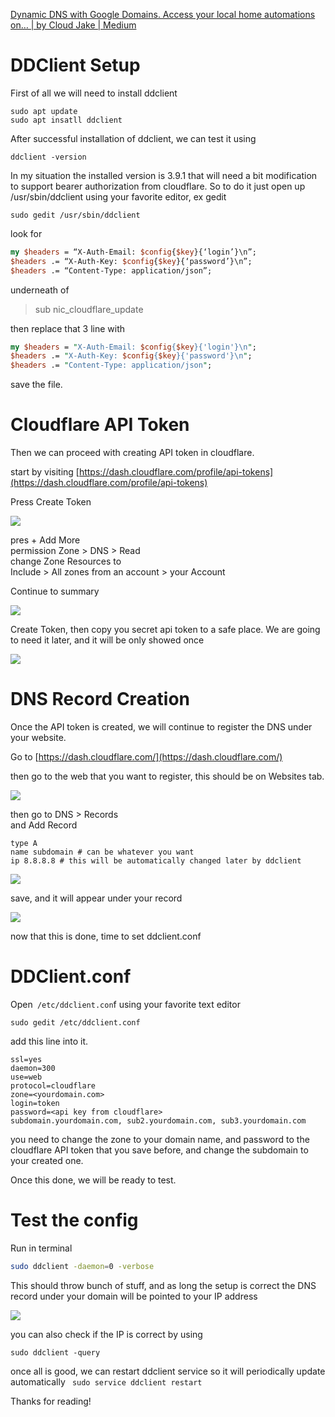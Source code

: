 
[Dynamic DNS with Google Domains. Access your local home automations on… | by Cloud Jake | Medium](https://cloud-jake.medium.com/google-domains-dynamic-dns-with-google-domains-1dd0ea45c219)

# DDClient Setup

First of all we will need to install ddclient

```
sudo apt update   
sudo apt insatll ddclient
```
After successful installation of ddclient, we can test it using

`ddclient -version`

In my situation the installed version is 3.9.1 that will need a bit modification to support bearer authorization from cloudflare. So to do it just open up /usr/sbin/ddclient using your favorite editor, ex gedit

`sudo gedit /usr/sbin/ddclient`

look for

```perl
my $headers = “X-Auth-Email: $config{$key}{‘login’}\n”;  
$headers .= “X-Auth-Key: $config{$key}{‘password’}\n”;  
$headers .= “Content-Type: application/json”;
```

underneath of

> sub nic_cloudflare_update

then replace that 3 line with

```perl
my $headers = "X-Auth-Email: $config{$key}{'login'}\n";  
$headers .= "X-Auth-Key: $config{$key}{'password'}\n";  
$headers .= "Content-Type: application/json";

```
save the file.

# Cloudflare API Token

Then we can proceed with creating API token in cloudflare.

start by visiting [https://dash.cloudflare.com/profile/api-tokens](https://dash.cloudflare.com/profile/api-tokens)

Press Create Token

![](https://miro.medium.com/v2/resize:fit:700/1*wbeduKsDu7XY2Jd2fRlDGg.png)

pres + Add More  
permission Zone > DNS > Read  
change Zone Resources to  
Include > All zones from an account > your Account

Continue to summary

![](https://miro.medium.com/v2/resize:fit:700/1*it1YI28mAbSZd_LgDdDM7w.png)

Create Token, then copy you secret api token to a safe place. We are going to need it later, and it will be only showed once

![](https://miro.medium.com/v2/resize:fit:700/1*7nnRO0Eptk78rr80FVV5lA.png)

# DNS Record Creation

Once the API token is created, we will continue to register the DNS under your website.

Go to [https://dash.cloudflare.com/](https://dash.cloudflare.com/)

then go to the web that you want to register, this should be on Websites tab.

![](https://miro.medium.com/v2/resize:fit:700/1*AkMRTL3c_6AFHm6J4BnagA.png)

then go to DNS > Records  
and Add Record

```
type A  
name subdomain # can be whatever you want  
ip 8.8.8.8 # this will be automatically changed later by ddclient
```

![](https://miro.medium.com/v2/resize:fit:700/1*7dLelk8xcSnihEQAYD4KBg.png)

save, and it will appear under your record

![](https://miro.medium.com/v2/resize:fit:700/1*_mmpDQL1z4oSCrXW3uTYqg.png)

now that this is done, time to set ddclient.conf

# DDClient.conf

Open` /etc/ddclient.con`f using your favorite text editor

`sudo gedit /etc/ddclient.conf`

add this line into it.

```
ssl=yes  
daemon=300  
use=web  
protocol=cloudflare  
zone=<yourdomain.com>  
login=token  
password=<api key from cloudflare>  
subdomain.yourdomain.com, sub2.yourdomain.com, sub3.yourdomain.com
```

you need to change the zone to your domain name, and password to the cloudflare API token that you save before, and change the subdomain to your created one.

Once this done, we will be ready to test.

# Test the config

Run in terminal

```bash
sudo ddclient -daemon=0 -verbose
```

This should throw bunch of stuff, and as long the setup is correct the DNS record under your domain will be pointed to your IP address

![](https://miro.medium.com/v2/resize:fit:700/1*f_elixYigMOJJDMBZR1bOg.png)

you can also check if the IP is correct by using

`sudo ddclient -query`

once all is good, we can restart ddclient service so it will periodically update automatically
`
sudo service ddclient restart`

Thanks for reading!